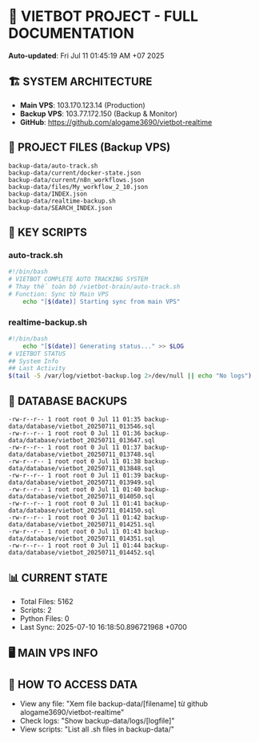 # 🤖 VIETBOT PROJECT - FULL DOCUMENTATION
**Auto-updated**: Fri Jul 11 01:45:19 AM +07 2025

## 🏗️ SYSTEM ARCHITECTURE
- **Main VPS**: 103.170.123.14 (Production)
- **Backup VPS**: 103.77.172.150 (Backup & Monitor)
- **GitHub**: https://github.com/alogame3690/vietbot-realtime

## 📁 PROJECT FILES (Backup VPS)
```
backup-data/auto-track.sh
backup-data/current/docker-state.json
backup-data/current/n8n_workflows.json
backup-data/files/My_workflow_2_10.json
backup-data/INDEX.json
backup-data/realtime-backup.sh
backup-data/SEARCH_INDEX.json
```

## 🔧 KEY SCRIPTS
### auto-track.sh
```bash
#!/bin/bash
# VIETBOT COMPLETE AUTO TRACKING SYSTEM
# Thay thế toàn bộ /vietbot-brain/auto-track.sh
# Function: Sync từ Main VPS
    echo "[$(date)] Starting sync from main VPS"
```
### realtime-backup.sh
```bash
#!/bin/bash
    echo "[$(date)] Generating status..." >> $LOG
# VIETBOT STATUS
## System Info
## Last Activity
$(tail -5 /var/log/vietbot-backup.log 2>/dev/null || echo "No logs")
```

## 💾 DATABASE BACKUPS
```
-rw-r--r-- 1 root root 0 Jul 11 01:35 backup-data/database/vietbot_20250711_013546.sql
-rw-r--r-- 1 root root 0 Jul 11 01:36 backup-data/database/vietbot_20250711_013647.sql
-rw-r--r-- 1 root root 0 Jul 11 01:37 backup-data/database/vietbot_20250711_013748.sql
-rw-r--r-- 1 root root 0 Jul 11 01:38 backup-data/database/vietbot_20250711_013848.sql
-rw-r--r-- 1 root root 0 Jul 11 01:39 backup-data/database/vietbot_20250711_013949.sql
-rw-r--r-- 1 root root 0 Jul 11 01:40 backup-data/database/vietbot_20250711_014050.sql
-rw-r--r-- 1 root root 0 Jul 11 01:41 backup-data/database/vietbot_20250711_014150.sql
-rw-r--r-- 1 root root 0 Jul 11 01:42 backup-data/database/vietbot_20250711_014251.sql
-rw-r--r-- 1 root root 0 Jul 11 01:43 backup-data/database/vietbot_20250711_014351.sql
-rw-r--r-- 1 root root 0 Jul 11 01:44 backup-data/database/vietbot_20250711_014452.sql
```

## 📊 CURRENT STATE
- Total Files: 5162
- Scripts: 2
- Python Files: 0
- Last Sync: 2025-07-10 16:18:50.896721968 +0700

## 🖥️ MAIN VPS INFO


## 🚨 HOW TO ACCESS DATA
- View any file: "Xem file backup-data/[filename] từ github alogame3690/vietbot-realtime"
- Check logs: "Show backup-data/logs/[logfile]"
- View scripts: "List all .sh files in backup-data/"
